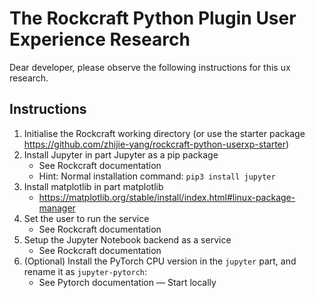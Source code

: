 # The Rockcraft Python Plugin User Experience Research

Dear developer, please observe the following instructions for this ux research.

## Instructions

1. Initialise the Rockcraft working directory (or use the starter package https://github.com/zhijie-yang/rockcraft-python-userxp-starter)
1. Install Jupyter in part Jupyter as a pip package
    - See Rockcraft documentation
    - Hint: Normal installation command: `pip3 install jupyter`
1. Install matplotlib in part matplotlib
    - https://matplotlib.org/stable/install/index.html#linux-package-manager
1. Set the user to run the service
    - See Rockcraft documentation
1. Setup the Jupyter Notebook backend as a service
    - See Rockcraft documentation
1. (Optional) Install the PyTorch CPU version in the `jupyter` part, and rename it as `jupyter-pytorch`:
    - See Pytorch documentation — Start locally

